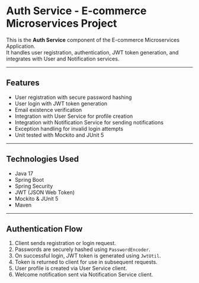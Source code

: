 # Auth Service - E-commerce Microservices Project

This is the **Auth Service** component of the E-commerce Microservices Application.  
It handles user registration, authentication, JWT token generation, and integrates with User and Notification services.

---

## Features

- User registration with secure password hashing
- User login with JWT token generation
- Email existence verification
- Integration with User Service for profile creation
- Integration with Notification Service for sending notifications
- Exception handling for invalid login attempts
- Unit tested with Mockito and JUnit 5

---

## Technologies Used

- Java 17
- Spring Boot
- Spring Security
- JWT (JSON Web Token)
- Mockito & JUnit 5
- Maven

---

## Authentication Flow

1. Client sends registration or login request.
2. Passwords are securely hashed using `PasswordEncoder`.
3. On successful login, JWT token is generated using `JwtUtil`.
4. Token is returned to client for use in subsequent requests.
5. User profile is created via User Service client.
6. Welcome notification sent via Notification Service client.  
